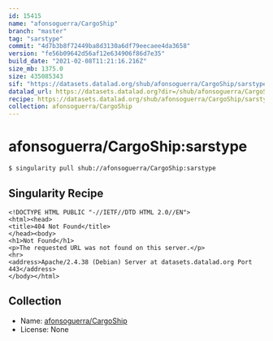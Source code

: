 ```yaml
---
id: 15415
name: "afonsoguerra/CargoShip"
branch: "master"
tag: "sarstype"
commit: "4d7b3b8f72449ba8d3130a6df79eecaee4da3658"
version: "fe56b09642d56af12e634906f86d7e35"
build_date: "2021-02-08T11:21:16.216Z"
size_mb: 1375.0
size: 435085343
sif: "https://datasets.datalad.org/shub/afonsoguerra/CargoShip/sarstype/2021-02-08-4d7b3b8f-fe56b096/fe56b09642d56af12e634906f86d7e35.sif"
datalad_url: https://datasets.datalad.org?dir=/shub/afonsoguerra/CargoShip/sarstype/2021-02-08-4d7b3b8f-fe56b096/
recipe: https://datasets.datalad.org/shub/afonsoguerra/CargoShip/sarstype/2021-02-08-4d7b3b8f-fe56b096/Singularity
collection: afonsoguerra/CargoShip
---
```


# afonsoguerra/CargoShip:sarstype

```bash
$ singularity pull shub://afonsoguerra/CargoShip:sarstype
```

## Singularity Recipe

```singularity
<!DOCTYPE HTML PUBLIC "-//IETF//DTD HTML 2.0//EN">
<html><head>
<title>404 Not Found</title>
</head><body>
<h1>Not Found</h1>
<p>The requested URL was not found on this server.</p>
<hr>
<address>Apache/2.4.38 (Debian) Server at datasets.datalad.org Port 443</address>
</body></html>
```

## Collection

 - Name: [afonsoguerra/CargoShip](https://github.com/afonsoguerra/CargoShip)
 - License: None

